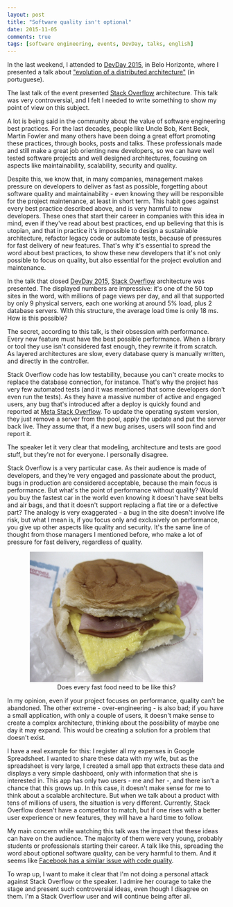 ```yaml
---
layout: post
title: "Software quality isn't optional"
date: 2015-11-05
comments: true
tags: [software engineering, events, DevDay, talks, english]
---
```

In the last weekend, I attended to [DevDay 2015](http://devday.devisland.com/), in Belo Horizonte, where I presented a talk about ["evolution of a distributed architecture"](http://blog.guilhermegarnier.com/evolucao-arquitetura/) (in portuguese).

The last talk of the event presented [Stack Overflow](http://stackoverflow.com/) architecture. This talk was very controversial, and I felt I needed to write something to show my point of view on this subject.

A lot is being said in the community about the value of software engineering best practices. For the last decades, people like Uncle Bob, Kent Beck, Martin Fowler and many others have been doing a great effort promoting these practices, through books, posts and talks. These professionals made and still make a great job orienting new developers, so we can have well tested software projects and well designed architectures, focusing on aspects like maintainability, scalability, security and quality.

Despite this, we know that, in many companies, management makes pressure on developers to deliver as fast as possible, forgetting about software quality and maintainability - even knowing they will be responsible for the project maintenance, at least in short term. This habit goes against every best practice described above, and is very harmful to new developers. These ones that start their career in companies with this idea in mind, even if they've read about best practices, end up believing that this is utopian, and that in practice it's impossible to design a sustainable architecture, refactor legacy code or automate tests, because of pressures for fast delivery of new features. That's why it's essential to spread the word about best practices, to show these new developers that it's not only possible to focus on quality, but also essential for the project evolution and maintenance.

In the talk that closed [DevDay 2015](http://devday.devisland.com/), [Stack Overflow](http://stackoverflow.com/) architecture was presented. The displayed numbers are impressive: it's one of the 50 top sites in the word, with millions of page views per day, and all that supported by only 9 physical servers, each one working at around 5% load, plus 2 database servers. With this structure, the average load time is only 18 ms. How is this possible?

The secret, according to this talk, is their obsession with performance. Every new feature must have the best possible performance. When a library or tool they use isn't considered fast enough, they rewrite it from scratch. As layered architectures are slow, every database query is manually written, and directly in the controller.

Stack Overflow code has low testability, because you can't create mocks to replace the database connection, for instance. That's why the project has very few automated tests (and it was mentioned that some developers don't even run the tests). As they have a massive number of active and engaged users, any bug that's introduced after a deploy is quickly found and reported at [Meta Stack Overflow](http://meta.stackoverflow.com/). To update the operating system version, they just remove a server from the pool, apply the update and put the server back live. They assume that, if a new bug arises, users will soon find and report it.

The speaker let it very clear that modeling, architecture and tests are good stuff, but they're not for everyone. I personally disagree.

Stack Overflow is a very particular case. As their audience is made of developers, and they're very engaged and passionate about the product, bugs in production are considered acceptable, because the main focus is performance. But what's the point of performance without quality? Would you buy the fastest car in the world even knowing it doesn't have seat belts and air bags, and that it doesn't support replacing a flat tire or a defective part? The analogy is very exaggerated - a bug in the site doesn't involve life risk, but what I mean is, if you focus only and exclusively on performance, you give up other aspects like quality and security. It's the same line of thought from those managers I mentioned before, who make a lot of pressure for fast delivery, regardless of quality.

<figure style="text-align: center">
  <img src="/images/fast-food.jpg" alt="Fast food" style="width: 400px">
  <figcaption>Does every fast food need to be like this?</figcaption>
</figure>

In my opinion, even if your project focuses on performance, quality can't be abandoned. The other extreme - over-engineering - is also bad; if you have a small application, with only a couple of users, it doesn't make sense to create a complex architecture, thinking about the possibility of maybe one day it may expand. This would be creating a solution for a problem that doesn't exist.

I have a real example for this: I register all my expenses in Google Spreadsheet. I wanted to share these data with my wife, but as the spreadsheet is very large, I created a small app that extracts these data and displays a very simple dashboard, only with information that she is interested in. This app has only two users - me and her -, and there isn't a chance that this grows up. In this case, it doesn't make sense for me to think about a scalable architecture. But when we talk about a product with tens of millions of users, the situation is very different. Currently, Stack Overflow doesn't have a competitor to match, but if one rises with a better user experience or new features, they will have a hard time to follow.

My main concern while watching this talk was the impact that these ideas can have on the audience. The majority of them were very young, probably students or professionals starting their career. A talk like this, spreading the word about optional software quality, can be very harmful to them. And it seems like [Facebook has a similar issue with code quality](http://www.darkcoding.net/software/facebooks-code-quality-problem/).

To wrap up, I want to make it clear that I'm not doing a personal attack against Stack Overflow or the speaker. I admire her courage to take the stage and present such controversial ideas, even though I disagree on them. I'm a Stack Overflow user and will continue being after all.
